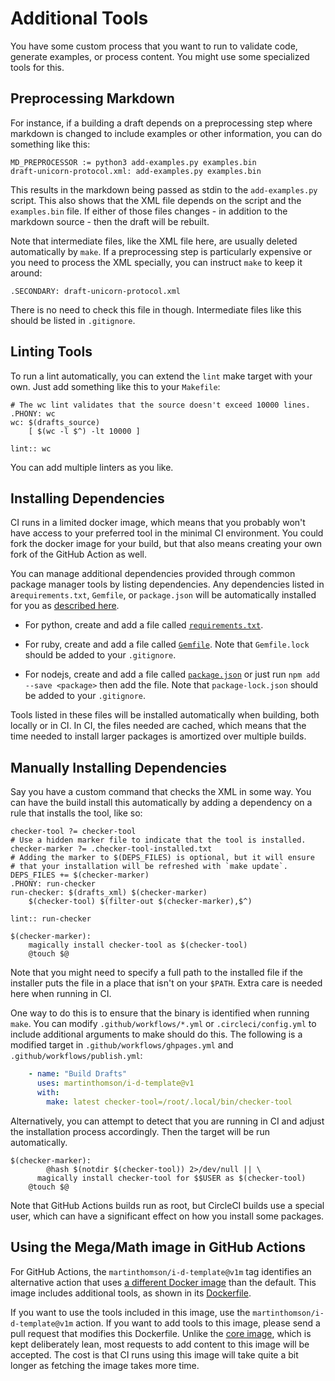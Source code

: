 # Additional Tools

You have some custom process that you want to run to validate code, generate
examples, or process content.  You might use some specialized tools for this.


## Preprocessing Markdown

For instance, if a building a draft depends on a preprocessing step where
markdown is changed to include examples or other information, you can do
something like this:

```make
MD_PREPROCESSOR := python3 add-examples.py examples.bin
draft-unicorn-protocol.xml: add-examples.py examples.bin
```

This results in the markdown being passed as stdin to the `add-examples.py`
script. This also shows that the XML file depends on the script and the
`examples.bin` file.  If either of those files changes - in addition to the
markdown source - then the draft will be rebuilt.

Note that intermediate files, like the XML file here, are usually deleted
automatically by `make`.  If a preprocessing step is particularly expensive
or you need to process the XML specially, you can instruct `make` to keep it
around:

```make
.SECONDARY: draft-unicorn-protocol.xml
```

There is no need to check this file in though.  Intermediate files like this
should be listed in `.gitignore`.


## Linting Tools

To run a lint automatically, you can extend the `lint` make target with your
own.  Just add something like this to your `Makefile`:

```make
# The wc lint validates that the source doesn't exceed 10000 lines.
.PHONY: wc
wc: $(drafts_source)
	[ $(wc -l $^) -lt 10000 ]

lint:: wc
```

You can add multiple linters as you like.


## Installing Dependencies

CI runs in a limited docker image, which means that you probably won't have
access to your preferred tool in the minimal CI environment.  You could fork
the docker image for your build, but that also means creating your own fork
of the GitHub Action as well.

You can manage additional dependencies provided through common package manager
tools by listing dependencies.  Any dependencies listed in a`requirements.txt`,
`Gemfile`, or `package.json` will be automatically installed for you as
[described here](https://github.com/martinthomson/i-d-template/blob/main/deps.mk).

* For python, create and add a file called
[`requirements.txt`](https://pip.pypa.io/en/stable/reference/requirements-file-format/).

* For ruby, create and add a file called 
[`Gemfile`](https://bundler.io/man/gemfile.5.html).  Note that `Gemfile.lock`
should be added to your `.gitignore`.

* For nodejs, create and add a file called
[`package.json`](https://docs.npmjs.com/cli/v8/configuring-npm/package-json)
or just run `npm add --save <package>` then add the file.  Note that
`package-lock.json` should be added to your `.gitignore`.

Tools listed in these files will be installed automatically when building, both
locally or in CI.  In CI, the files needed are cached, which means that the time
needed to install larger packages is amortized over multiple builds.


## Manually Installing Dependencies

Say you have a custom command that checks the XML in some way.  You can
have the build install this automatically by adding a dependency on a rule
that installs the tool, like so:

```make
checker-tool ?= checker-tool
# Use a hidden marker file to indicate that the tool is installed.
checker-marker ?= .checker-tool-installed.txt
# Adding the marker to $(DEPS_FILES) is optional, but it will ensure
# that your installation will be refreshed with `make update`.
DEPS_FILES += $(checker-marker)
.PHONY: run-checker
run-checker: $(drafts_xml) $(checker-marker)
	$(checker-tool) $(filter-out $(checker-marker),$^)

lint:: run-checker

$(checker-marker):
	magically install checker-tool as $(checker-tool)
	@touch $@
```

Note that you might need to specify a full path to the installed file if the
installer puts the file in a place that isn't on your `$PATH`. Extra care is
needed here when running in CI.

One way to do this is to ensure that the binary is identified when running
`make`.  You can modify `.github/workflows/*.yml` or `.circleci/config.yml`
to include additional arguments to make should do this.  The following is a
modified target in `.github/workflows/ghpages.yml` and
`.github/workflows/publish.yml`:

```yaml
    - name: "Build Drafts"
      uses: martinthomson/i-d-template@v1
      with:
        make: latest checker-tool=/root/.local/bin/checker-tool
```

Alternatively, you can attempt to detect that you are running in CI and adjust
the installation process accordingly.  Then the target will be run
automatically.

```make
$(checker-marker):
        @hash $(notdir $(checker-tool)) 2>/dev/null || \
	  magically install checker-tool for $$USER as $(checker-tool)
	@touch $@
```

Note that GitHub Actions builds run as root, but CircleCI builds use a special user,
which can have a significant effect on how you install some packages.


## Using the Mega/Math image in GitHub Actions

For GitHub Actions, the `martinthomson/i-d-template@v1m` tag identifies an
alternative action that uses [a different Docker
image](https://github.com/martinthomson/i-d-template/pkgs/container/i-d-template-math)
than the default.  This image includes additional tools, as shown in its
[Dockerfile](https://github.com/martinthomson/i-d-template/blob/main/docker/math/Dockerfile).

If you want to use the tools included in this image, use the
`martinthomson/i-d-template@v1m` action.  If you want to add tools to this
image, please send a pull request that modifies this Dockerfile.  Unlike the
[core
image](https://github.com/martinthomson/i-d-template/blob/main/docker/action/Dockerfile),
which is kept deliberately lean, most requests to add content to this image will
be accepted.  The cost is that CI runs using this image will take quite a bit
longer as fetching the image takes more time.
